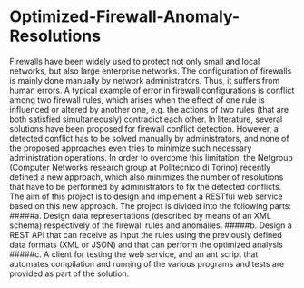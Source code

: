 # Optimized-Firewall-Anomaly-Resolutions
Firewalls have been widely used to protect not only small and local networks, but also large enterprise networks. The configuration of firewalls is mainly done manually by network administrators. Thus, it suffers from human errors. A typical example of error in firewall configurations is conflict among two firewall rules, which arises when the effect of one rule is influenced or altered by another one, e.g. the actions of two rules (that are both satisfied simultaneously) contradict each other. In literature, several solutions have been proposed for firewall conflict detection. However, a detected conflict has to be solved manually by administrators, and none of the proposed approaches even tries to minimize such necessary administration operations. In order to overcome this limitation, the Netgroup (Computer Networks research group at Politecnico di Torino) recently defined a new approach, which also minimizes the number of resolutions that have to be performed by administrators to fix the detected conflicts. The aim of this project is to design and implement a RESTful web service based on this new approach.
The project is divided into the following parts:
#####a. Design data representations (described by means of an XML schema) respectively of the firewall rules and anomalies.
#####b. Design a REST API that can receive as input the rules using the previously defined data formats (XML or JSON) and that can perform the optimized analysis
#####c. A client for testing the web service, and an ant script that automates compilation and running of the various programs and tests are provided as part of the solution.